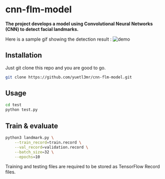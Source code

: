 ﻿# cnn-flm-model
**The project develops a model using Convolutional Neural Networks (CNN) to detect facial landmarks.**

Here is a sample gif showing the detection result : 
![demo](https://github.com/user-attachments/assets/c4579b3b-fd3f-4e31-887b-d944dd22c77e)

## Installation
Just git clone this repo and you are good to go.
```bash
git clone https://github.com/yuetl3mr/cnn-flm-model.git
```

## Usage

```bash
cd test
python test.py
```

## Train & evaluate

```bash
python3 landmark.py \
    --train_record=train.record \
    --val_record=validation.record \
    --batch_size=32 \
    --epochs=10
```
Training and testing files are required to be stored as TensorFlow Record files. 




